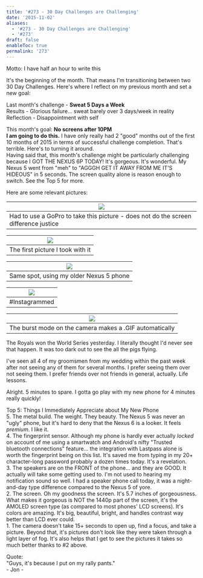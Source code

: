 ```yaml
---
title: '#273 - 30 Day Challenges are Challenging'
date: '2015-11-02'
aliases:
  - '#273 - 30 Day Challenges are Challenging'
  - '#273'
draft: false
enableToc: true
permalink: '273'
---
```


Motto: I have half an hour to write this  
  
It's the beginning of the month. That means I'm transitioning between two 30 Day Challenges. Here's where I reflect on my previous month and set a new goal:  
  
Last month's challenge - **Sweat 5 Days a Week**  
Results - Glorious failure... sweat barely over 3 days/week in reality  
Reflection - Disappointment with self  
  
This month's goal: **No screens after 10PM**  
**I am going to do this.** I have only really had 2 "good" months out of the first 10 months of 2015 in terms of successful challenge completion. That's terrible. Here's to turning it around.  
Having said that, this month's challenge might be particularly challenging because I GOT THE NEXUS 6P TODAY! It's gorgeous. It's wonderful. My Nexus 5 went from "meh" to "AGGGH GET IT AWAY FROM ME IT'S HIDEOUS" in 5 seconds. The screen quality alone is reason enough to switch. See the Top 5 for more.  
  
Here are some relevant pictures:  
  
| [![](assets/273-1.jpg)](http://3.bp.blogspot.com/-ffYapRlsLUE/VjgtcbKrN1I/AAAAAAACAZg/uAqdnVdj2Lk/s1600/GOPR9017%5F1446504571880%5Fhigh.JPG) |
| ------------------------------------------------------------------------------------------------------------------------------------------------------------------------------------------------------------------------------------------ |
| Had to use a GoPro to take this picture - does not do the screen difference justice                                                                                                                                                        |

| [![](assets/273-2.jpg)](http://2.bp.blogspot.com/-1b0gPC8S4mU/VjguM8Pcg6I/AAAAAAACAZo/VJpr4fjoxAQ/s1600/IMG%5F20151102%5F142754.jpg) |
| -------------------------------------------------------------------------------------------------------------------------------------------------------------------------------------------------------------------------- |
| The first picture I took with it                                                                                                                                                                                           |

| [![](assets/273-3.jpg)](http://3.bp.blogspot.com/-F75gKxUplBI/VjguSV%5F5PMI/AAAAAAACAZw/ynvSn%5F0stbU/s1600/IMG%5F20151102%5F142808.jpg) |
| ------------------------------------------------------------------------------------------------------------------------------------------------------------------------------------------------------------------------------ |
| Same spot, using my older Nexus 5 phone                                                                                                                                                                                        |

| [![](assets/273-4.jpg)](http://4.bp.blogspot.com/-UdeD8xT7UMk/Vjgub1BmPsI/AAAAAAACAZ4/5EO7fNwdkkA/s1600/IMG%5F20151102%5F183957.jpg) |
| -------------------------------------------------------------------------------------------------------------------------------------------------------------------------------------------------------------------------- |
| \#Instagrammed                                                                                                                        |

| [![](assets/273-5.gif)](http://3.bp.blogspot.com/-b%5Fg9gxFbFIE/VjgujeVVmwI/AAAAAAACAaA/CaQnYAczYo8/s1600/Burst%5FCover%5FGIF%5FAction%5F7328838820644.gif) |
| ------------------------------------------------------------------------------------------------------------------------------------------------------------------------------------------------------------------------------------------------------------------ |
| The burst mode on the camera makes a .GIF automatically                                                                                                                                                                                                            |

  
The Royals won the World Series yesterday. I literally thought I'd never see that happen. It was too dark out to see the all the pigs flying.  
  
I've seen all 4 of my groomsmen from my wedding within the past week after not seeing any of them for several months. I prefer seeing them over not seeing them. I prefer friends over not friends in general, actually. Life lessons.  
  
Alright. 5 minutes to spare. I gotta go play with my new phone for 4 minutes really quickly!  
  
Top 5: Things I Immediately Appreciate about My New Phone  
5\. The metal build. The weight. They beauty. The Nexus 5 was never an "ugly" phone, but it's hard to deny that the Nexus 6 is a looker. It feels _premium_. I like it.  
4\. The fingerprint sensor. Although my phone is hardly ever actually _locked_ on account of me using a smartwatch and Android's nifty "Trusted bluetooth connections" feature... the integration with Lastpass alone is worth the fingerprint being on this list. It's saved me from typing in my 20+ character-long password probably a dozen times today. It's a revelation.  
3\. The speakers are on the FRONT of the phone... and they are GOOD. It actually will take some getting used to. I'm not used to hearing my notification sound so well. I had a speaker phone call today, it was a night-and-day type difference compared to the Nexus 5 of yore.  
2\. The screen. Oh my goodness the screen. It's 5.7 inches of gorgeousness. What makes it gorgeous is NOT the 1440p part of the screen, it's the AMOLED screen type (as compared to most phones' LCD screens). It's colors are amazing. It's big, beautiful, bright, and handles contrast way better than LCD ever could.  
1\. The camera doesn't take 15+ seconds to open up, find a focus, and take a picture. Beyond that, it's pictures don't look like they were taken through a light layer of fog. It's also helps that I get to see the pictures it takes so much better thanks to #2 above.  
  
Quote:  
"Guys, it's because I put on my rally pants."  
\- Jon -
